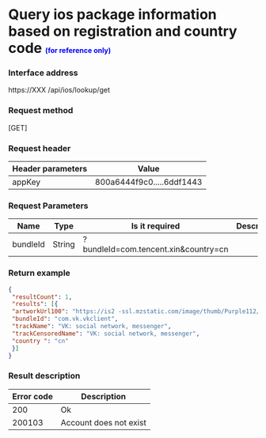 # Query ios package information based on registration and country code <span style="font-size:14px;color:blue;"> (for reference only)</span>

### Interface address 

https://XXX /api/ios/lookup/get

### Request method 

[GET]

### Request header 

| Header parameters | Value | 
| ------ | ----------------------------- |
| appKey | 800a6444f9c0.....6ddf1443 |

### Request Parameters

| Name| Type| Is it required| Description|
| -------- | ------ | -------- | ----------------- |
| bundleId | String | ?bundleId=com.tencent.xin&country=cn

### Return example

```json
{
 "resultCount": 1,
 "results": [{
 "artworkUrl100": "https://is2 -ssl.mzstatic.com/image/thumb/Purple112/v4/e2/31/9b/e2319b7f-e249-a286-888b- 7a9eb4ff873c/AppIcon-0-1x_U007emarketing-0-7-0-sRGB-85-220.png /100x100bb.jpg",
 "bundleId": "com.vk.vkclient",
 "trackName": "VK: social network, messenger",
 "trackCensoredName": "VK: social network, messenger",
 "country ": "cn"
 }]
}
```

### Result description

| Error code| Description|
| ------ | ---------- |
 | 200 | Ok |
| 200103 | Account does not exist |

